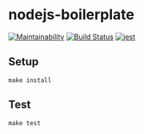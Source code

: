 # nodejs-boilerplate

[![Maintainability](https://api.codeclimate.com/v1/badges/9f5b7f776875814eb2ae/maintainability)](https://codeclimate.com/github/DimaKabanov/nodejs-boilerplate/maintainability)
[![Build Status](https://travis-ci.org/DimaKabanov/nodejs-boilerplate.svg?branch=master)](https://travis-ci.org/DimaKabanov/nodejs-boilerplate)
[![jest](https://facebook.github.io/jest/img/jest-badge.svg)](https://github.com/facebook/jest)

## Setup

```console
make install
```

## Test

```console
make test
```